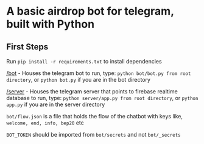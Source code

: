 # A basic airdrop bot for telegram, built with Python

## First Steps

Run `pip install -r requirements.txt` to install dependencies

[/bot](/bot) - Houses the telegram bot
to run, type: `python bot/bot.py from root directory`, or `python bot.py` if you are in the bot directory

[/server](/server) - Houses the telegram server that points to firebase realtime database
to run, type: `python server/app.py from root directory`, or `python app.py` if you are in the server directory

`bot/flow.json` is a file that holds the flow of the chatbot with keys like, `welcome, end, info, bep20` etc

`BOT_TOKEN` should be imported from `bot/secrets` and not `bot/_secrets`
